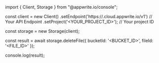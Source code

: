 import { Client, Storage } from "@appwrite.io/console";

const client = new Client()
    .setEndpoint('https://<REGION>.cloud.appwrite.io/v1') // Your API Endpoint
    .setProject('<YOUR_PROJECT_ID>'); // Your project ID

const storage = new Storage(client);

const result = await storage.deleteFile({
    bucketId: '<BUCKET_ID>',
    fileId: '<FILE_ID>'
});

console.log(result);
